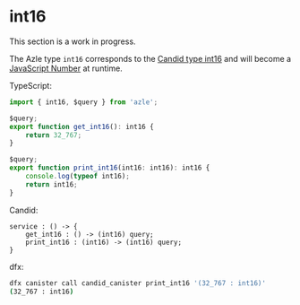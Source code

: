 # int16

This section is a work in progress.

The Azle type `int16` corresponds to the [Candid type int16](https://internetcomputer.org/docs/current/references/candid-ref#type-natn-and-intn) and will become a [JavaScript Number](https://developer.mozilla.org/en-US/docs/Web/JavaScript/Reference/Global_Objects/Number) at runtime.

TypeScript:

```typescript
import { int16, $query } from 'azle';

$query;
export function get_int16(): int16 {
    return 32_767;
}

$query;
export function print_int16(int16: int16): int16 {
    console.log(typeof int16);
    return int16;
}
```

Candid:

```
service : () -> {
    get_int16 : () -> (int16) query;
    print_int16 : (int16) -> (int16) query;
}
```

dfx:

```bash
dfx canister call candid_canister print_int16 '(32_767 : int16)'
(32_767 : int16)
```
